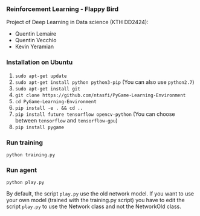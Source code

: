 ### Reinforcement Learning - Flappy Bird

Project of Deep Learning in Data science (KTH DD2424):

* Quentin Lemaire
* Quentin Vecchio
* Kevin Yeramian

### Installation on Ubuntu

1. `sudo apt-get update`
2. `sudo apt-get install python python3-pip` (You can also use `python2.7`)
3. `sudo apt-get install git`
4. `git clone https://github.com/ntasfi/PyGame-Learning-Environment`
5. `cd PyGame-Learning-Environment`
6. `pip install -e . && cd ..`
7. `pip install future tensorflow opencv-python` (You can choose between `tensorflow` and `tensorflow-gpu`)
8. `pip install pygame`

### Run training

`python training.py`

### Run agent

`python play.py`

By default, the script `play.py` use the old network model. If you want to use your own model (trained with the training.py script) you have to edit the script `play.py` to use the Network class and not the NetworkOld class.
